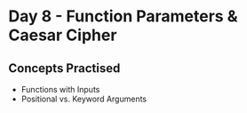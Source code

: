 # Day 8 - Function Parameters & Caesar Cipher

## Concepts Practised

- Functions with Inputs
- Positional vs. Keyword Arguments
